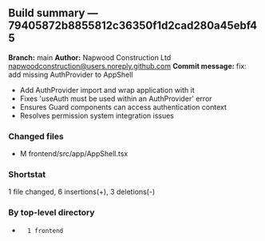 ## Build summary — 79405872b8855812c36350f1d2cad280a45ebf45

**Branch:** main
**Author:** Napwood Construction Ltd <napwoodconstruction@users.noreply.github.com>
**Commit message:** fix: add missing AuthProvider to AppShell

- Add AuthProvider import and wrap application with it
- Fixes 'useAuth must be used within an AuthProvider' error
- Ensures Guard components can access authentication context
- Resolves permission system integration issues

### Changed files
 - M	frontend/src/app/AppShell.tsx

### Shortstat
 1 file changed, 6 insertions(+), 3 deletions(-)

### By top-level directory
 -       1 frontend
